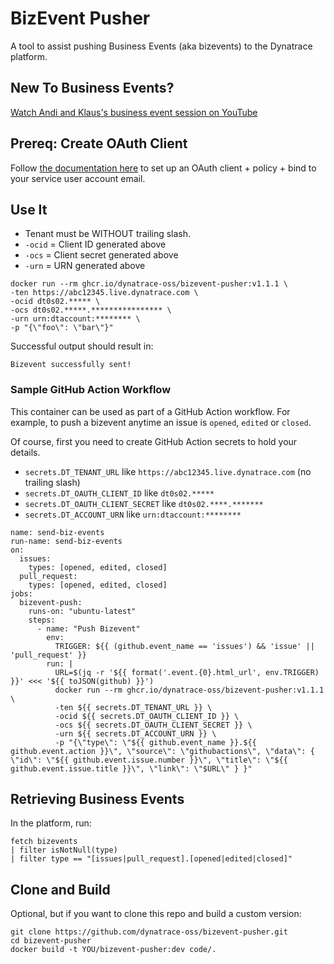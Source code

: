# BizEvent Pusher

A tool to assist pushing Business Events (aka bizevents) to the Dynatrace platform.

## New To Business Events?

[Watch Andi and Klaus's business event session on YouTube](https://www.youtube.com/watch?v=KuG3PniOaQs)

## Prereq: Create OAuth Client

Follow [the documentation here](https://www.dynatrace.com/support/help/platform-modules/business-analytics/ba-api-ingest) to set up an OAuth client + policy + bind to your service user account email.

## Use It

- Tenant must be WITHOUT trailing slash.
- `-ocid` = Client ID generated above
- `-ocs` = Client secret generated above
- `-urn` = URN generated above

```
docker run --rm ghcr.io/dynatrace-oss/bizevent-pusher:v1.1.1 \
-ten https://abc12345.live.dynatrace.com \
-ocid dt0s02.***** \
-ocs dt0s02.*****.**************** \
-urn urn:dtaccount:******** \
-p "{\"foo\": \"bar\"}"
```

Successful output should result in:

```
Bizevent successfully sent!
```

### Sample GitHub Action Workflow
This container can be used as part of a GitHub Action workflow. For example, to push a bizevent anytime an issue is `opened`, `edited` or `closed`.

Of course, first you need to create GitHub Action secrets to hold your details.

- `secrets.DT_TENANT_URL` like `https://abc12345.live.dynatrace.com` (no trailing slash)
- `secrets.DT_OAUTH_CLIENT_ID` like `dt0s02.*****`
- `secrets.DT_OAUTH_CLIENT_SECRET` like `dt0s02.****.*******`
- `secrets.DT_ACCOUNT_URN` like `urn:dtaccount:********`

```
name: send-biz-events
run-name: send-biz-events
on:
  issues:
    types: [opened, edited, closed]
  pull_request:
    types: [opened, edited, closed]
jobs:
  bizevent-push:
    runs-on: "ubuntu-latest"
    steps:
      - name: "Push Bizevent"
        env:
          TRIGGER: ${{ (github.event_name == 'issues') && 'issue' || 'pull_request' }}
        run: |
          URL=$(jq -r '${{ format('.event.{0}.html_url', env.TRIGGER) }}' <<< '${{ toJSON(github) }}')
          docker run --rm ghcr.io/dynatrace-oss/bizevent-pusher:v1.1.1 \
          -ten ${{ secrets.DT_TENANT_URL }} \
          -ocid ${{ secrets.DT_OAUTH_CLIENT_ID }} \
          -ocs ${{ secrets.DT_OAUTH_CLIENT_SECRET }} \
          -urn ${{ secrets.DT_ACCOUNT_URN }} \
          -p "{\"type\": \"${{ github.event_name }}.${{ github.event.action }}\", \"source\": \"githubactions\", \"data\": { \"id\": \"${{ github.event.issue.number }}\", \"title\": \"${{ github.event.issue.title }}\", \"link\": \"$URL\" } }"
```

## Retrieving Business Events
In the platform, run:

```
fetch bizevents
| filter isNotNull(type)
| filter type == "[issues|pull_request].[opened|edited|closed]"
```

## Clone and Build

Optional, but if you want to clone this repo and build a custom version:

```
git clone https://github.com/dynatrace-oss/bizevent-pusher.git
cd bizevent-pusher
docker build -t YOU/bizevent-pusher:dev code/.
```
